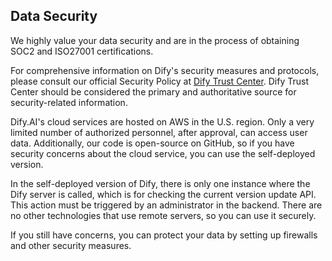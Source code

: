 ## Data Security

We highly value your data security and are in the process of obtaining SOC2 and ISO27001 certifications.

For comprehensive information on Dify's security measures and protocols, please consult our official Security Policy at [Dify Trust Center](https://security.dify.ai/). Dify Trust Center should be considered the primary and authoritative source for security-related information.

Dify.AI's cloud services are hosted on AWS in the U.S. region. Only a very limited number of authorized personnel, after approval, can access user data. Additionally, our code is open-source on GitHub, so if you have security concerns about the cloud service, you can use the self-deployed version.

In the self-deployed version of Dify, there is only one instance where the Dify server is called, which is for checking the current version update API. This action must be triggered by an administrator in the backend. There are no other technologies that use remote servers, so you can use it securely.

If you still have concerns, you can protect your data by setting up firewalls and other security measures.
